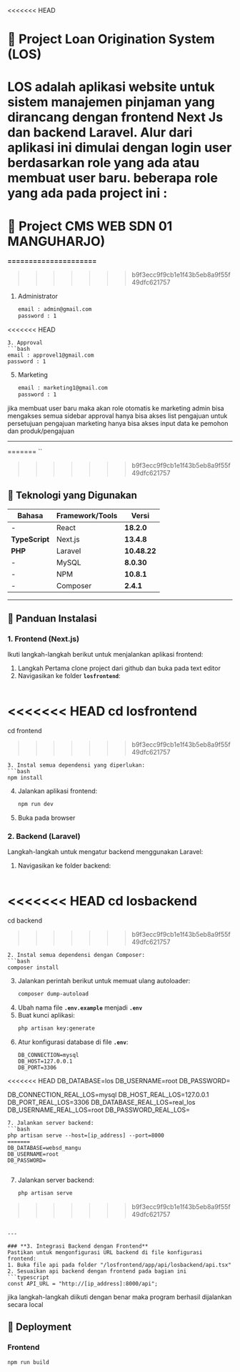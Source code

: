 <<<<<<< HEAD
# 🌿 **Project Loan Origination System (LOS)**

**LOS** adalah aplikasi website untuk sistem manajemen pinjaman yang dirancang dengan frontend Next Js dan backend Laravel. Alur dari aplikasi ini dimulai dengan login user berdasarkan role yang ada atau membuat user baru. 
beberapa role yang ada pada project ini :
=======
# 🌿 **Project CMS WEB SDN 01 MANGUHARJO)**

**=====================**
>>>>>>> b9f3ecc9f9cb1e1f43b5eb8a9f55f49dfc621757
1. Administrator
   ```bash
   email : admin@gmail.com
   password : 1
<<<<<<< HEAD
   ```
3. Approval
   ```bash
   email : approvel1@gmail.com
   password : 1
   ```
5. Marketing
   ```bash
   email : marketing1@gmail.com
   password : 1
   ```
jika membuat user baru maka akan role otomatis ke marketing
admin bisa mengakses semua sidebar
approval hanya bisa akses list pengajuan untuk persetujuan pengajuan
marketing hanya bisa akses input data ke pemohon dan produk/pengajuan

---
=======
   ``
>>>>>>> b9f3ecc9f9cb1e1f43b5eb8a9f55f49dfc621757

## **📌 Teknologi yang Digunakan**

| **Bahasa**        | **Framework/Tools**       | **Versi**        |
|--------------------|---------------------------|------------------|
| -                  | React                    | **18.2.0**       |
| **TypeScript**     | Next.js                  | **13.4.8**       |
| **PHP**            | Laravel                  | **10.48.22**     |
| -                  | MySQL                    | **8.0.30**       |
| -                  | NPM                      | **10.8.1**       |
| -                  | Composer                 | **2.4.1**        |

---

## **📖 Panduan Instalasi**

### **1. Frontend (Next.js)**  
Ikuti langkah-langkah berikut untuk menjalankan aplikasi frontend:  
1. Langkah Pertama clone project dari github dan buka pada text editor
2. Navigasikan ke folder **`losfrontend`**:
   ```bash
<<<<<<< HEAD
   cd losfrontend
=======
   cd frontend
>>>>>>> b9f3ecc9f9cb1e1f43b5eb8a9f55f49dfc621757
   ```  
3. Instal semua dependensi yang diperlukan:  
   ```bash
   npm install
   ```  
4. Jalankan aplikasi frontend:  
   ```bash
   npm run dev
   ```
5. Buka pada browser

### **2. Backend (Laravel)**  
Langkah-langkah untuk mengatur backend menggunakan Laravel:  
1. Navigasikan ke folder backend:  
   ```bash
<<<<<<< HEAD
   cd losbackend
=======
   cd backend
>>>>>>> b9f3ecc9f9cb1e1f43b5eb8a9f55f49dfc621757
   ```  
2. Instal semua dependensi dengan Composer:  
   ```bash
   composer install
   ```
3. Jalankan perintah berikut untuk memuat ulang autoloader:
   ```bash
   composer dump-autoload
   ```
4. Ubah nama file **`.env.example`** menjadi **`.env`**
5. Buat kunci aplikasi:
   ```bash
   php artisan key:generate
   ```  
6. Atur konfigurasi database di file **`.env`**:  
   ```env
   DB_CONNECTION=mysql
   DB_HOST=127.0.0.1
   DB_PORT=3306
<<<<<<< HEAD
   DB_DATABASE=los
   DB_USERNAME=root
   DB_PASSWORD=

   DB_CONNECTION_REAL_LOS=mysql
   DB_HOST_REAL_LOS=127.0.0.1
   DB_PORT_REAL_LOS=3306
   DB_DATABASE_REAL_LOS=real_los
   DB_USERNAME_REAL_LOS=root
   DB_PASSWORD_REAL_LOS=
   ```
7. Jalankan server backend:  
   ```bash
   php artisan serve --host=[ip_address] --port=8000
=======
   DB_DATABASE=websd_mangu
   DB_USERNAME=root
   DB_PASSWORD=

   
   ```
7. Jalankan server backend:  
   ```bash
   php artisan serve 
>>>>>>> b9f3ecc9f9cb1e1f43b5eb8a9f55f49dfc621757
   ```  

---

### **3. Integrasi Backend dengan Frontend**  
Pastikan untuk mengonfigurasi URL backend di file konfigurasi frontend:
1. Buka file api pada folder "/losfrontend/app/api/losbackend/api.tsx"
2. Sesuaikan api backend dengan frontend pada bagian ini
   ```typescript
   const API_URL = "http://[ip_address]:8000/api";
   ```
jika langkah-langkah diikuti dengan benar maka program berhasil dijalankan secara local

## **🚀 Deployment**
### Frontend
```bash
npm run build
```
